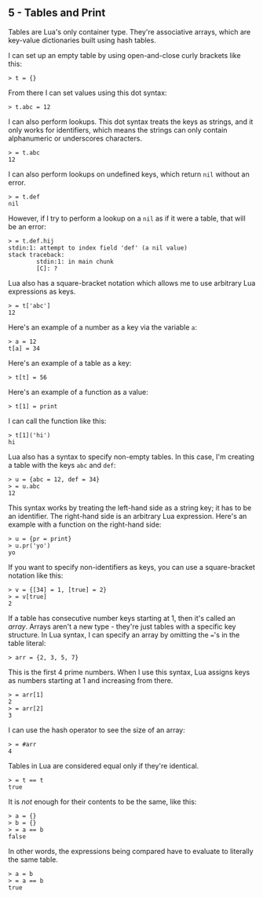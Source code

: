 ## 5 - Tables and Print

<!-- 5.1 tables: intro -->

Tables are Lua's only container type. They're associative arrays,
which are key-value dictionaries built using hash tables.

<!-- 5.2 tables: getting and setting identifier keys -->

I can set up an empty table by using open-and-close curly brackets
like this:

    > t = {}

From there I can set values using this dot syntax:

    > t.abc = 12

I can also perform lookups.
This dot syntax treats the keys as strings, and it only works for
identifiers, which means the strings can only contain
alphanumeric or underscores characters.

    > = t.abc
    12

I can also perform lookups on undefined keys, which return `nil`
without an error.

    > = t.def
    nil

However, if I try to perform a lookup on a `nil` as if it were a
table, that will be an error:

    > = t.def.hij
    stdin:1: attempt to index field 'def' (a nil value)
    stack traceback:
            stdin:1: in main chunk
            [C]: ?

<!-- 5.3 tables: getting and setting general keys -->

Lua also has a square-bracket notation which allows me to use
arbitrary Lua expressions as keys.

    > = t['abc']
    12

Here's an example of a number as a key via the variable `a`:

    > a = 12
    t[a] = 34

Here's an example of a table as a key:

    > t[t] = 56

Here's an example of a function as a value:

    > t[1] = print

I can call the function like this:

    > t[1]('hi')
    hi

<!-- 5.4 tables: literals -->

Lua also has a syntax to specify non-empty tables.
In this case, I'm creating a table with the keys `abc` and `def`:

    > u = {abc = 12, def = 34}
    > = u.abc
    12

This syntax works by treating the left-hand side as a string key;
it has to be an identifier.
The right-hand side is an arbitrary Lua expression.
Here's an example with a function on the right-hand side:

    > u = {pr = print}
    > u.pr('yo')
    yo

If you want to specify non-identifiers as keys, you can use
a square-bracket notation like this:

    > v = {[34] = 1, [true] = 2}
    > = v[true]
    2

<!-- 5.5 tables: arrays -->

If a table has consecutive number keys starting at 1, then
it's called an *array*. Arrays aren't a new type - they're
just tables with a specific key structure.
In Lua syntax, I can specify an array by omitting the `=`'s
in the table literal:

    > arr = {2, 3, 5, 7}

This is the first 4 prime numbers.
When I use this syntax, Lua assigns keys as numbers starting
at 1 and increasing from there.

    > = arr[1]
    2
    > = arr[2]
    3

I can use the hash operator to see the size of an array:

    > = #arr
    4

<!-- 5.6 tables: equality -->

Tables in Lua are considered equal only if they're identical.

    > = t == t
    true

It is *not* enough for their contents to be the same, like this:

    > a = {}
    > b = {}
    > = a == b
    false

In other words, the expressions being compared have to evaluate to
literally the same table.

    > a = b
    > = a == b
    true

<!-- 5.7 print -->
